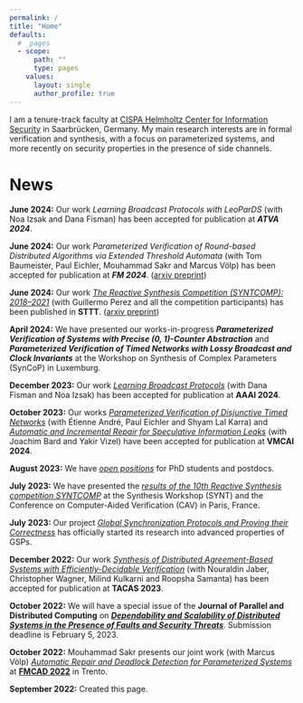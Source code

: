 ```yaml
---
permalink: /
title: "Home"
defaults:
  # _pages
  - scope:
      path: ""
      type: pages
    values:
      layout: single
      author_profile: true
---
```


I am a tenure-track faculty at [CISPA Helmholtz Center for Information Security](https://www.cispa.de) in Saarbrücken, Germany. My main research interests are in formal verification and synthesis, with a focus on parameterized systems, and more recently on security properties in the presence of side channels.

# News
**June 2024:** Our work *Learning Broadcast Protocols with LeoParDS* (with Noa Izsak and Dana Fisman) has been accepted for publication at ***ATVA 2024***. 

**June 2024:** Our work *Parameterized Verification of Round-based Distributed Algorithms via Extended Threshold Automata* (with Tom Baumeister, Paul Eichler, Mouhammad Sakr and Marcus Völp) has been accepted for publication at ***FM 2024***. ([arxiv preprint](https://doi.org/10.48550/arXiv.2406.19880))

**June 2024:** Our work [*The Reactive Synthesis Competition (SYNTCOMP): 2018–2021*](https://doi.org/10.1007/s10009-024-00754-1) (with Guillermo Perez and all the competition participants) has been published in **STTT**. ([arxiv preprint](https://arxiv.org/abs/2206.00251))

**April 2024:** We have presented our works-in-progress ***Parameterized Verification of Systems with Precise (0, 1)-Counter Abstraction*** and ***Parameterized Verification of Timed Networks with Lossy Broadcast and Clock Invariants*** at the Workshop on Synthesis of Complex Parameters (SynCoP) in Luxemburg.

**December 2023:** Our work [*Learning Broadcast Protocols*](https://arxiv.org/abs/2306.14284) (with Dana Fisman and Noa Izsak) has been accepted for publication at **AAAI 2024**.

**October 2023:** Our works [*Parameterized Verification of Disjunctive Timed Networks*](https://arxiv.org/abs/2305.07295) (with Étienne André, Paul Eichler and Shyam Lal Karra) and [*Automatic and Incremental Repair for Speculative Information Leaks*](https://arxiv.org/abs/2305.10092) (with Joachim Bard and Yakir Vizel) have been accepted for publication at **VMCAI 2024**.

**August 2023:** We have [*open positions*](/positions) for PhD students and postdocs.

**July 2023:** We have presented the [*results of the 10th Reactive Synthesis competition SYNTCOMP*](http://www.syntcomp.org/syntcomp-2023-results/) at the Synthesis Workshop (SYNT) and the Conference on Computer-Aided Verification (CAV) in Paris, France.

**July 2023:** Our project [*Global Synchronization Protocols and Proving their Correctness*](https://swenjacobs.github.io/research/#global-synchronization-protocols-and-proving-their-correctness) has officially started its research into advanced properties of GSPs.

**December 2022:** Our work [*Synthesis of Distributed Agreement-Based Systems with Efficiently-Decidable Verification*](https://doi.org/10.48550/arXiv.2208.12400) (with Nouraldin Jaber, Christopher Wagner, Milind Kulkarni and Roopsha Samanta) has been accepted for publication at **TACAS 2023**.

**October 2022:** We will have a special issue of the **Journal of Parallel and Distributed Computing** on [***Dependability and Scalability of Distributed Systems in the Presence of Faults and Security Threats***](https://www.sciencedirect.com/journal/journal-of-parallel-and-distributed-computing/about/forthcoming-special-issues#dependability-and-scalability-of-distributed-systems-in-the-presence-of-faults-and-security-threats). Submission deadline is February 5, 2023.

**October 2022:** Mouhammad Sakr presents our joint work (with Marcus Völp) [*Automatic Repair and Deadlock Detection for Parameterized Systems*](https://arxiv.org/abs/2111.03322) at [**FMCAD 2022**](https://fmcad.org/FMCAD22/accepted/) in Trento.

**September 2022:** Created this page.
